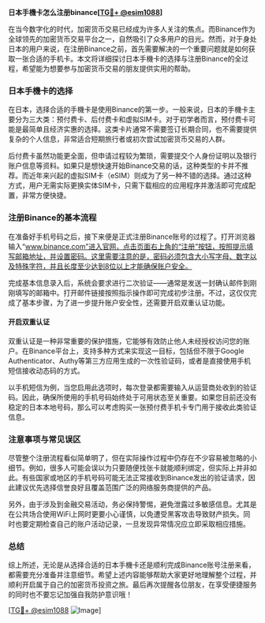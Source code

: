 **日本手機卡怎么注册binance[[TG💪+ @esim1088](https://t.me/s/esim1088)]**

在当今数字化的时代，加密货币交易已经成为许多人关注的焦点。而Binance作为全球领先的加密货币交易平台之一，自然吸引了众多用户的目光。然而，对于身处日本的用户来说，在注册Binance之前，首先需要解决的一个重要问题就是如何获取一张合适的手机卡。本文将详细探讨日本手機卡的选择与注册Binance的全过程，希望能为想要参与加密货币交易的朋友提供实用的帮助。

### 日本手機卡的选择

在日本，选择合适的手機卡是使用Binance的第一步。一般来说，日本的手機卡主要分为三大类：预付费卡、后付费卡和虚拟SIM卡。对于初学者而言，预付费卡可能是最简单且经济实惠的选择。这类卡片通常不需要签订长期合同，也不需要提供复杂的个人信息，非常适合短期旅行者或初次尝试加密货币交易的人群。

后付费卡虽然功能更全面，但申请过程较为繁琐，需要提交个人身份证明以及银行账户信息等资料。如果只是想快速开始Binance交易的话，这种类型的卡并不推荐。而近年来兴起的虚拟SIM卡（eSIM）则成为了另一种不错的选择。通过这种方式，用户无需实际更换实体SIM卡，只需下载相应的应用程序并激活即可完成配置，非常方便快捷。

### 注册Binance的基本流程

在准备好手机号码之后，接下来便是正式注册Binance账号的过程了。打开浏览器输入“www.binance.com”进入官网，点击页面右上角的“注册”按钮，按照提示填写邮箱地址，并设置密码。这里需要注意的是，密码必须包含大小写字母、数字以及特殊字符，并且长度至少达到8位以上才能确保账户安全。

完成基本信息录入后，系统会要求进行二次验证——通常是发送一封确认邮件到刚刚填写的邮箱中。打开邮件链接按照指示操作即可完成初步注册。不过，这仅仅完成了基本步骤，为了进一步提升账户安全性，还需要开启双重认证功能。

#### 开启双重认证

双重认证是一种非常重要的保护措施，它能够有效防止他人未经授权访问您的账户。在Binance平台上，支持多种方式来实现这一目标，包括但不限于Google Authenticator、Authy等第三方应用生成的一次性验证码，或者是直接使用手机短信接收动态码的方式。

以手机短信为例，当您启用此选项时，每次登录都需要输入从运营商处收到的验证码。因此，确保所使用的手机号码始终处于可用状态至关重要。如果您目前还没有稳定的日本本地号码，那么可以考虑购买一张预付费手机卡专门用于接收此类验证信息。

### 注意事项与常见误区

尽管整个注册流程看似简单明了，但在实际操作过程中仍存在不少容易被忽略的小细节。例如，很多人可能会误以为只要随便找张卡就能顺利绑定，但实际上并非如此。有些国家或地区的手机号码可能无法正常接收到Binance发出的验证请求，因此建议优先选择信誉良好且覆盖范围广泛的网络服务商提供的产品。

另外，由于涉及到金融交易活动，务必保持警惕，避免泄露过多敏感信息。尤其是在公共场合使用WiFi上网时更要小心谨慎，以免遭受黑客攻击导致财产损失。同时也要定期检查自己的账户活动记录，一旦发现异常情况应立即采取相应措施。

### 总结

综上所述，无论是从选择合适的日本手機卡还是顺利完成Binance账号注册来看，都需要充分准备并注意细节。希望上述内容能够帮助大家更好地理解整个过程，并顺利开启属于自己的加密货币投资之旅。最后再次提醒各位朋友，在享受便捷服务的同时也不要忘记加强自我防护意识哦！

[[TG💪+ @esim1088](https://t.me/s/esim1088) ![Image](https://i.postimg.cc/4NQfJmqS/Snipaste-2025-05-13-00-14-12.png)]